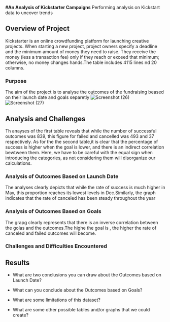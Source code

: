 **#An Analysis of Kickstarter Campaigns**
Performing analysis on Kickstart data to uncover trends

## Overview of Project
Kickstarter is an online crowdfunding platform for launching creative projects. When starting a new project, project owners specify a deadline and the minimum amount of money they need to raise. They receive the money (less a transaction fee) only if they reach or exceed that minimum; otherwise, no money changes hands.The table includes 4115 lines nd 20 columns.

### Purpose
The aim of the project is to analyse the outcomes of the fundraising beased on their launch date and goals separetly 
![Screenshot (26)](https://user-images.githubusercontent.com/84139825/168123363-109bee98-c989-435b-aa49-e335c151afbd.png)
![Screenshot (27)](https://user-images.githubusercontent.com/84139825/168123464-6482d141-ce62-4865-9b92-e61d0a746b69.png)


## Analysis and Challenges
Th anayses of the first table reveals that while the number of successful outcomes was 839, this figure for failed and cancelled was 493 and 37 respectively. As for the the second table,it is clear that the percentage of success is higher when the goal is lower, and there is an indirect correlation bewtween them. Here, we have to be careful with the equal sign when introducing the categories, as not considering them will disorganize our calculations.

### Analysis of Outcomes Based on Launch Date
The analyses clearly depicts that while the rate of success is much higher in May, this proportion reaches its lowest levels in Dec.Similarly, the graph indicates that the rate of canceled has been steady throughout the year

### Analysis of Outcomes Based on Goals
The grapg clearly represents that there is an inverse correlation between the golas and the outcomes.The highe the goal is , the higher the rate of canceled and failed outcomes will become.

### Challenges and Difficulties Encountered

## Results

- What are two conclusions you can draw about the Outcomes based on Launch Date?

- What can you conclude about the Outcomes based on Goals?

- What are some limitations of this dataset?

- What are some other possible tables and/or graphs that we could create?
